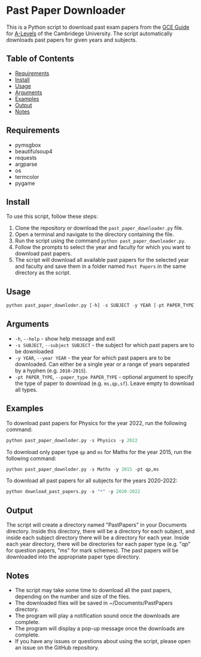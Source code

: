 # Past Paper Downloader

This is a Python script to download past exam papers from the [GCE Guide](https://papers.gceguide.com/A%20Levels/) for [A-Levels](https://www.cambridgeinternational.org/programmes-and-qualifications/cambridge-advanced/cambridge-international-as-and-a-levels/) of the Cambridege University. The script automatically downloads past papers for given years and subjects.


## Table of Contents

- [Requirements](#requirements)
- [Install](#install)
- [Usage](#usage)
- [Arguments](#arguments)
- [Examples](#examples)
- [Output](#output)
- [Notes](#notes)

## Requirements

* pymsgbox
* beautifulsoup4
* requests
* argparse
* os
* termcolor
* pygame


## Install

To use this script, follow these steps:

1. Clone the repository or download the `past_paper_downloader.py` file.
2. Open a terminal and navigate to the directory containing the file.
3. Run the script using the command `python past_paper_downloader.py`.
4. Follow the prompts to select the year and faculty for which you want to download past papers.
5. The script will download all available past papers for the selected year and faculty and save them in a folder named `Past Papers` in the same directory as the script.

## Usage
```py
python past_paper_downloder.py [-h] -s SUBJECT -y YEAR [-pt PAPER_TYPE]
```

## Arguments

* `-h`, `--help` - show help message and exit
* `-s SUBJECT`, `--subject SUBJECT` - the subject for which past papers are to be downloaded
* `-y YEAR`, `--year YEAR` - the year for which past papers are to be downloaded. Can either be a single year or a range of years separated by a hyphen (e.g. `2010-2015`).
* `-pt PAPER_TYPE`, `--paper_type PAPER_TYPE` - optional argument to specify the type of paper to download (e.g. `ms,qp,sf`). Leave empty to download all types.

## Examples

To download past papers for Physics for the year 2022, run the following command:
```py
python past_paper_downloder.py -s Physics -y 2022
```
To download only paper type `qp` and `ms` for Maths for the year 2015, run the following command:
```py
python past_paper_downloder.py -s Maths -y 2015 -pt qp,ms
```
To download all past papers for all subjects for the years 2020-2022:
```py
python download_past_papers.py -s "*" -y 2020-2022
```

## Output
The script will create a directory named "PastPapers" in your Documents directory. Inside this directory, there will be a directory for each subject, and inside each subject directory there will be a directory for each year. Inside each year directory, there will be directories for each paper type (e.g. "qp" for question papers, "ms" for mark schemes). The past papers will be downloaded into the appropriate paper type directory.

## Notes
- The script may take some time to download all the past papers, depending on the number and size of the files.
- The downloaded files will be saved in ~/Documents/PastPapers directory.
- The program will play a notification sound once the downloads are complete.
- The program will display a pop-up message once the downloads are complete.
- If you have any issues or questions about using the script, please open an issue on the GitHub repository.
